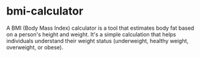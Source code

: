 # bmi-calculator
A BMI (Body Mass Index) calculator is a tool that estimates body fat based on a person's height and weight. It's a simple calculation that helps individuals understand their weight status (underweight, healthy weight, overweight, or obese).
